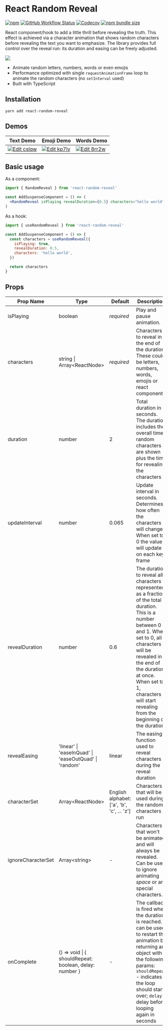 # React Random Reveal

[![npm](https://img.shields.io/npm/v/react-random-reveal)](https://www.npmjs.com/package/react-random-reveal)
[![GitHub Workflow Status](https://img.shields.io/github/workflow/status/vydimitrov/react-random-reveal/Codecov%20Coverage)](https://codecov.io/gh/vydimitrov/react-random-reveal)
[![Codecov](https://img.shields.io/codecov/c/gh/vydimitrov/react-random-reveal)](https://codecov.io/gh/vydimitrov/react-random-reveal)
[![npm bundle size](https://img.shields.io/bundlephobia/min/react-random-reveal)](https://bundlephobia.com/result?p=react-random-reveal)

React component/hook to add a little thrill before revealing the truth. This effect is achieved via a character animation that shows random characters before revealing the text you want to emphasize. The library provides full control over the reveal run: its duration and easing can be freely adjusted.

<img src="https://user-images.githubusercontent.com/10707142/77891767-c3332000-7271-11ea-9ba8-b2de048cad32.gif">

- Animate random letters, numbers, words or even emojis
- Performance optimized with single `requestAnimationFrame` loop to animate the random characters (no `setInterval` used)
- Built with TypeScript

## Installation

```
yarn add react-random-reveal
```

## Demos

<table>
  <thead>
    <tr>
      <th>Text Demo</th>
      <th>Emoji Demo</th>
      <th>Words Demo</th>
    </tr>
  </thead>
  <tbody>
    <tr>
      <td>
       <a href="https://codesandbox.io/s/ecstatic-swirles-cslqw?fontsize=14&hidenavigation=1&theme=dark">
        <img alt="Edit cslqw" src="https://codesandbox.io/static/img/play-codesandbox.svg">
      </a>
      </td>
      <td>
       <a href="https://codesandbox.io/s/dry-pine-kp7ly?fontsize=14&hidenavigation=1&theme=dark">
        <img alt="Edit kp7ly" src="https://codesandbox.io/static/img/play-codesandbox.svg">
      </a>
      </td>
      <td>
        <a href="https://codesandbox.io/s/quirky-field-8rr2w?fontsize=14&hidenavigation=1&theme=dark">
          <img alt="Edit 8rr2w" src="https://codesandbox.io/static/img/play-codesandbox.svg">
        </a>
      </td>
    </tr>
  </tbody>
</table>

## Basic usage

As a component:

```jsx
import { RandomReveal } from 'react-random-reveal'

const AddSuspenseComponent = () => (
  <RandomReveal isPlaying revealDuration={0.5} characters="hello world" />
)
```

As a hook:

```jsx
import { useRandomReveal } from 'react-random-reveal'

const AddSuspenseComponent = () => {
  const characters = useRandomReveal({
    isPlaying: true,
    revealDuration: 0.5,
    characters: 'hello world',
  })

  return characters
}
```

## Props

| Prop Name          | Type                                                   | Default                                    | Description                                                                                                                                                                                                                                                                                      |
| ------------------ | ------------------------------------------------------ | ------------------------------------------ | ------------------------------------------------------------------------------------------------------------------------------------------------------------------------------------------------------------------------------------------------------------------------------------------------ |
| isPlaying          | boolean                                                | _required_                                 | Play and pause animation.                                                                                                                                                                                                                                                                        |
| characters         | string \| Array\<ReactNode>                            | _required_                                 | Characters to reveal in the end of the duration. These could be letters, numbers, words, emojis or react component                                                                                                                                                                               |
| duration           | number                                                 | 2                                          | Total duration in seconds. The duration includes the overall time random characters are shown plus the time for revealing the characters                                                                                                                                                         |
| updateInterval     | number                                                 | 0.065                                      | Update interval in seconds. Determines how often the characters will change. When set to 0 the value will update on each key frame                                                                                                                                                               |
| revealDuration     | number                                                 | 0.6                                        | The duration to reveal all characters is represented as a fraction of the total duration. This is a number between 0 and 1. When set to 0, all characters will be revealed in the end of the duration at once. When set to 1, characters will start revealing from the beginning of the duration |
| revealEasing       | 'linear' \| 'easeInQuad' \| 'easeOutQuad' \| 'random'  | linear                                     | The easing function used to reveal characters during the reveal duration                                                                                                                                                                                                                         |
| characterSet       | Array\<ReactNode>                                      | English alphabet: ['a', 'b', 'c', ... 'z'] | Characters that will be used during the random characters run                                                                                                                                                                                                                                    |
| ignoreCharacterSet | Array\<string>                                         | -                                          | Characters that won't be animated and will always be revealed. Can be used to ignore animating _space_ or any special characters.                                                                                                                                                                |
| onComplete         | () => void \| { shouldRepeat: boolean, delay: number } | -                                          | The callback is fired when the duration is reached. It can be used to restart the animation by returning an object with the following params: `shouldRepeat` - indicates if the loop should start over; `delay` - delay before looping again in seconds                                          |
